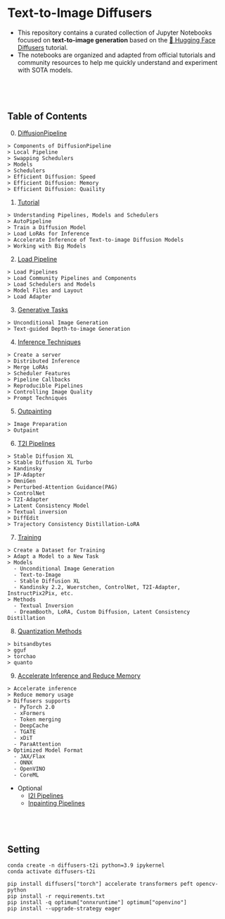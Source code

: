 # Text-to-Image Diffusers
- This repository contains a curated collection of Jupyter Notebooks focused on **text-to-image generation** based on the [🤗 Hugging Face Diffusers](https://github.com/huggingface/diffusers) tutorial. 
- The notebooks are organized and adapted from official tutorials and community resources to help me quickly understand and experiment with SOTA models.

&nbsp;
&nbsp;
&nbsp;
-----

## Table of Contents
0. [DiffusionPipeline](https://github.com/standing-o/Text-to-Image-Diffusers/blob/master/0.%20DiffusionPipeline.ipynb)
```
> Components of DiffusionPipeline
> Local Pipeline
> Swapping Schedulers
> Models
> Schedulers
> Efficient Diffusion: Speed
> Efficient Diffusion: Memory
> Efficient Diffusion: Quaility
```

1. [Tutorial](https://github.com/standing-o/Text-to-Image-Diffusers/blob/master/1.%20Tutorial.ipynb)
```
> Understanding Pipelines, Models and Schedulers
> AutoPipeline
> Train a Diffusion Model
> Load LoRAs for Inference
> Accelerate Inference of Text-to-image Diffusion Models
> Working with Big Models
```

2. [Load Pipeline](https://github.com/standing-o/Text-to-Image-Diffusers/blob/master/2.%20Load%20Pipeline.ipynb)
```
> Load Pipelines
> Load Community Pipelines and Components
> Load Schedulers and Models
> Model Files and Layout
> Load Adapter
```

3. [Generative Tasks](https://github.com/standing-o/Text-to-Image-Diffusers/blob/master/3.%20Generative%20Tasks.ipynb)
```
> Unconditional Image Generation
> Text-guided Depth-to-image Generation
```

4. [Inference Techniques](https://github.com/standing-o/Text-to-Image-Diffusers/blob/master/4.%20Inference%20Techniques.ipynb)
```
> Create a server
> Distributed Inference
> Merge LoRAs
> Scheduler Features
> Pipeline Callbacks
> Reproducible Pipelines
> Controlling Image Quality
> Prompt Techniques
```

5. [Outpainting](https://github.com/standing-o/Text-to-Image-Diffusers/blob/master/5.%20Outpainting.ipynb)
```
> Image Preparation
> Outpaint
```

6. [T2I Pipelines](https://github.com/standing-o/Text-to-Image-Diffusers/blob/master/6.%20T2I%20Pipelines.ipynb)
```
> Stable Diffusion XL
> Stable Diffusion XL Turbo
> Kandinsky
> IP-Adapter
> OmniGen
> Perturbed-Attention Guidance(PAG)
> ControlNet
> T2I-Adapter
> Latent Consistency Model
> Textual inversion
> DiffEdit
> Trajectory Consistency Distillation-LoRA
```

7. [Training](https://github.com/standing-o/Text-to-Image-Diffusers/blob/master/7.%20Training.ipynb)
```
> Create a Dataset for Training
> Adapt a Model to a New Task
> Models
  - Unconditional Image Generation
  - Text-to-Image
  - Stable Diffusion XL
  - Kandinsky 2.2, Wuerstchen, ControlNet, T2I-Adapter, InstructPix2Pix, etc.
> Methods
  - Textual Inversion
  - DreamBooth, LoRA, Custom Diffusion, Latent Consistency Distillation
```

8. [Quantization Methods](https://github.com/standing-o/Text-to-Image-Diffusers/blob/master/8.%20Quantization%20Methods.ipynb)
```
> bitsandbytes
> gguf
> torchao
> quanto
```

9. [Accelerate Inference and Reduce Memory](https://github.com/standing-o/Text-to-Image-Diffusers/blob/master/9.%20Accelerate%20Inference%20and%20Reduce%20Memory.ipynb)
```
> Accelerate inference
> Reduce memory usage
> Diffusers supports
  - PyTorch 2.0
  - xFormers
  - Token merging
  - DeepCache
  - TGATE
  - xDiT
  - ParaAttention
> Optimized Model Format
  - JAX/Flax
  - ONNX
  - OpenVINO
  - CoreML
```

- Optional
  - [I2I Pipelines](https://github.com/standing-o/Text-to-Image-Diffusers/blob/master/%5BOptional%5D%20I2I%20Pipelines.ipynb)    
  - [Inpainting Pipelines](https://github.com/standing-o/Text-to-Image-Diffusers/blob/master/%5BOptional%5D%20Inpainting%20Pipelines.ipynb)


&nbsp;
&nbsp;
&nbsp;
-----


## Setting
```commandline
conda create -n diffusers-t2i python=3.9 ipykernel
conda activate diffusers-t2i

pip install diffusers["torch"] accelerate transformers peft opencv-python
pip install -r requirements.txt
pip install -q optimum["onnxruntime"] optimum["openvino"]
pip install --upgrade-strategy eager
```
